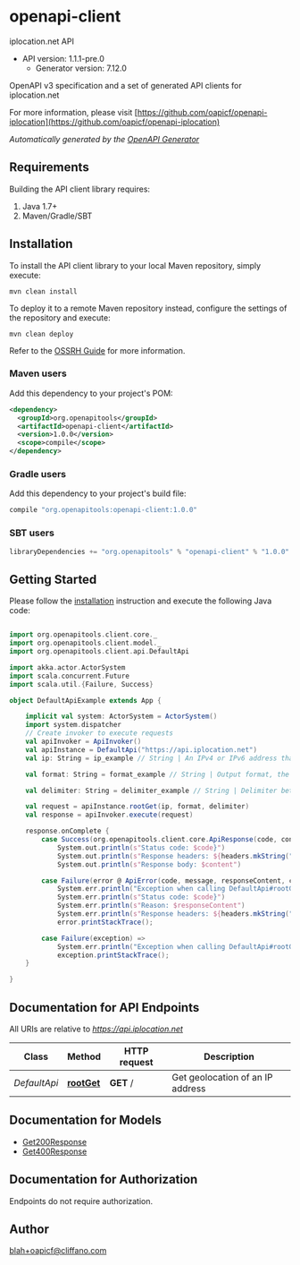 # openapi-client

iplocation.net API
- API version: 1.1.1-pre.0
  - Generator version: 7.12.0

OpenAPI v3 specification and a set of generated API clients for iplocation.net

  For more information, please visit [https://github.com/oapicf/openapi-iplocation](https://github.com/oapicf/openapi-iplocation)

*Automatically generated by the [OpenAPI Generator](https://openapi-generator.tech)*

## Requirements

Building the API client library requires:
1. Java 1.7+
2. Maven/Gradle/SBT

## Installation

To install the API client library to your local Maven repository, simply execute:

```shell
mvn clean install
```

To deploy it to a remote Maven repository instead, configure the settings of the repository and execute:

```shell
mvn clean deploy
```

Refer to the [OSSRH Guide](http://central.sonatype.org/pages/ossrh-guide.html) for more information.

### Maven users

Add this dependency to your project's POM:

```xml
<dependency>
  <groupId>org.openapitools</groupId>
  <artifactId>openapi-client</artifactId>
  <version>1.0.0</version>
  <scope>compile</scope>
</dependency>
```

### Gradle users

Add this dependency to your project's build file:

```groovy
compile "org.openapitools:openapi-client:1.0.0"
```

### SBT users

```scala
libraryDependencies += "org.openapitools" % "openapi-client" % "1.0.0"
```

## Getting Started

Please follow the [installation](#installation) instruction and execute the following Java code:

```scala

import org.openapitools.client.core._
import org.openapitools.client.model._
import org.openapitools.client.api.DefaultApi

import akka.actor.ActorSystem
import scala.concurrent.Future
import scala.util.{Failure, Success}

object DefaultApiExample extends App {

    implicit val system: ActorSystem = ActorSystem()
    import system.dispatcher
    // Create invoker to execute requests
    val apiInvoker = ApiInvoker()
    val apiInstance = DefaultApi("https://api.iplocation.net")
    val ip: String = ip_example // String | An IPv4 or IPv6 address that you would like to lookup.

    val format: String = format_example // String | Output format, the following formats are supported: plain xml json jsonp php csv serialized

    val delimiter: String = delimiter_example // String | Delimiter between proxies. Can be used only with format plain. The following types are supported: 1 for \"\\n\", 2 for \"<br>\".

    val request = apiInstance.rootGet(ip, format, delimiter)
    val response = apiInvoker.execute(request)

    response.onComplete {
        case Success(org.openapitools.client.core.ApiResponse(code, content, headers)) =>
            System.out.println(s"Status code: $code}")
            System.out.println(s"Response headers: ${headers.mkString(", ")}")
            System.out.println(s"Response body: $content")

        case Failure(error @ ApiError(code, message, responseContent, cause, headers)) =>
            System.err.println("Exception when calling DefaultApi#rootGet")
            System.err.println(s"Status code: $code}")
            System.err.println(s"Reason: $responseContent")
            System.err.println(s"Response headers: ${headers.mkString(", ")}")
            error.printStackTrace();

        case Failure(exception) =>
            System.err.println("Exception when calling DefaultApi#rootGet")
            exception.printStackTrace();
    }

}

```

## Documentation for API Endpoints

All URIs are relative to *https://api.iplocation.net*

Class | Method | HTTP request | Description
------------ | ------------- | ------------- | -------------
*DefaultApi* | [**rootGet**](docs/DefaultApi.md#rootGet) | **GET** / | Get geolocation of an IP address


## Documentation for Models

 - [Get200Response](docs/Get200Response.md)
 - [Get400Response](docs/Get400Response.md)


<a id="documentation-for-authorization"></a>
## Documentation for Authorization

Endpoints do not require authorization.


## Author

blah+oapicf@cliffano.com

